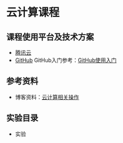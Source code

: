 # 云计算课程

## 课程使用平台及技术方案

* [腾讯云](https://cloud.tencent.com/)
* [GitHub](https://github.com/)  GitHub入门参考：[GitHub使用入门](https://blog.csdn.net/llfjfz/article/details/99747385)

## 参考资料

* 博客资料：[云计算相关操作](https://blog.csdn.net/llfjfz)

## 实验目录

* 实验

